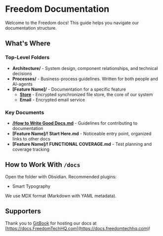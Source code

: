 # Freedom Documentation

Welcome to the Freedom docs! This guide helps you navigate our documentation structure.

## What's Where

### Top-Level Folders

* **Architecture/** - System design, component relationships, and technical decisions
* **Processes/** - Business-process guidelines. Written for both people and AI-agents
* **\[Feature Name]/** - Documentation for a specific feature
  * [**Store**](<Store/! Start Here.md>) - Encrypted synchronized file store, the core of our system
  * **Email** - Encrypted email service

### Key Documents

* [**/How to Write Good Docs.md**](<How to Write Good Docs.md>) - Guidelines for contributing to documentation
* **\[Feature Name]/! Start Here.md** - Noticeable entry point, organized links to other docs
* **\[Feature Name]/! FUNCTIONAL COVERAGE.md** - Test planning and coverage tracking

## How to Work With `/docs`

Open the folder with Obsidian. Recommended plugins:

* Smart Typography

We use MDX format (Markdown with YAML metadata).

## Supporters

Thank you to [GitBook](https://www.gitbook.com/) for hosting our docs at [https://docs.FreedomTechHQ.com](https://docs.freedomtechhq.com)!
